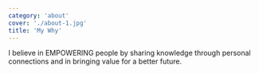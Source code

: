 ```yaml
---
category: 'about'
cover: './about-1.jpg'
title: 'My Why'
---
```


I believe in EMPOWERING people by sharing knowledge through personal connections and in bringing value for a better future.
